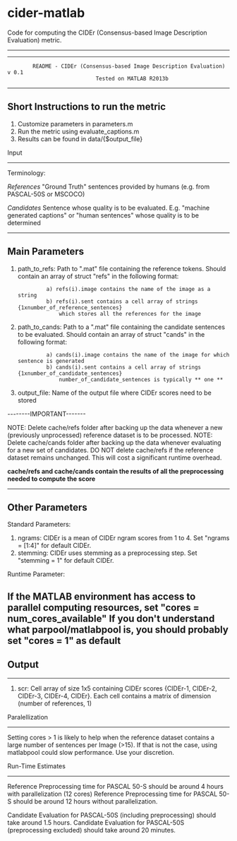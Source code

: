 # cider-matlab
Code for computing the CIDEr (Consensus-based Image Description Evaluation) metric.

********************************************************************************************
********************************************************************************************
			README - CIDEr (Consensus-based Image Description Evaluation) v 0.1
								Tested on MATLAB R2013b
********************************************************************************************

Short Instructions to run the metric
-----------------------------

1. Customize parameters in parameters.m
2. Run the metric using evaluate_captions.m 
3. Results can be found in data/{$output_file}

Input
********************************************************************************************
Terminology:

*References* 
"Ground Truth" sentences provided by humans (e.g. from PASCAL-50S or MSCOCO)

*Candidates* 
Sentence whose quality is to be evaluated. E.g. "machine generated captions" or "human sentences"
whose quality is to be determined

--------------------
Main Parameters
--------------------
1. path_to_refs: Path to ".mat" file containing the reference tokens. 
				Should contain an array of struct "refs" in the following format:

				a) refs(i).image contains the name of the image as a string
				b) refs(i).sent contains a cell array of strings {1xnumber_of_reference_sentences}
					which stores all the references for the image

2. path_to_cands: Path to a ".mat" file containing the candidate sentences to be evaluated.
				Should contain an array of struct "cands" in the following format:

				a) cands(i).image contains the name of the image for which sentence is generated
				b) cands(i).sent contains a cell array of strings {1xnumber_of_candidate_sentences}
					number_of_candidate_sentences is typically ** one **

3. output_file: Name of the output file where CIDEr scores need to be stored

--------IMPORTANT-------

NOTE: Delete cache/refs folder after backing up the data whenever a new (previously unprocessed) reference dataset
 		is to be processed.
NOTE: Delete cache/cands folder after backing up the data whenever evaluating for a new set of candidates. DO NOT
		delete cache/refs if the reference dataset remains unchanged. This will cost a significant runtime overhead.

**cache/refs and cache/cands contain the results of all the preprocessing needed to compute the score**

--------------------
Other Parameters
--------------------

Standard Parameters:

1. ngrams: CIDEr is a mean of CIDEr ngram scores from 1 to 4. Set "ngrams = [1:4]" for default
			CIDEr.
2. stemming: CIDEr uses stemming as a preprocessing step. Set "stemming = 1" for default 
			CIDEr. 

Runtime Parameter:

If the MATLAB environment has access to parallel computing resources, set "cores = num_cores_available"
If you don't understand what parpool/matlabpool is, you should probably set "cores = 1" as default
--------------------
Output
--------------------
********************************************************************************************

1. scr: Cell array of size 1x5 containing CIDEr scores {CIDEr-1, CIDEr-2, CIDEr-3, CIDEr-4, CIDEr}.
	Each cell contains a matrix of dimension (number of references, 1)

Paralellization
********************************************************************************************
Setting cores > 1 is likely to help when the reference dataset contains a large number of sentences 
per Image (>15). If that is not the case, using matlabpool could slow performance. Use your discretion.

Run-Time Estimates
********************************************************************************************
Reference Preprocessing time for PASCAL 50-S should be around 4 hours with parallelization (12 cores)
Reference Preprocessing time for PASCAL 50-S should be around 12 hours without parallelization.

Candidate Evaluation for PASCAL-50S (including preprocessing) should take around 1.5 hours. 
Candidate Evaluation for PASCAL-50S (preprocessing excluded) should take around 20 minutes.


